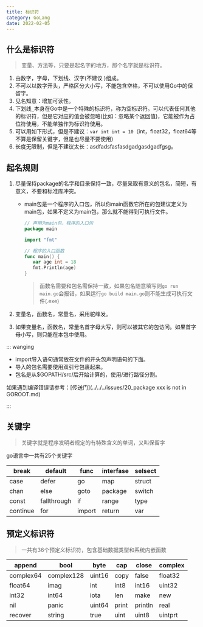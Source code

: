 ```yaml
---
title: 标识符
category: GoLang
date: 2022-02-05
---
```


## 什么是标识符

> 变量、方法等，只要是起名字的地方，那个名字就是标识符。

1. 由数字，字母，下划线、汉字(不建议 )组成。
2. 不可以以数字开头，严格区分大小写，不能包含空格，不可以使用Go中的保留字。
3. 见名知意：增加可读性。
4. 下划线`_`本身在Go中是一个特殊的标识符，称为空标识符。可以代表任何其他的标识符，但是它对应的值会被忽略(比如：忽略某个返回值)，它能被作为占位符使用，不能单独作为标识符使用。
5. 可以用如下形式，但是不建议：`var int int = 10`（int，float32，float64等不算是保留关键字，但是也尽量不要使用）
6. 长度无限制，但是不建议太长：asdfadsfasfasdgadgasdgadfgsg。

## 起名规则

1. 尽量保持package的名字和目录保持一致，尽量采取有意义的包名，简短，有意义，不要和标准库冲突。

   - main包是一个程序的入口包，所以你main函数它所在的包建议定义为main包，如果不定义为main包，那么就不能得到可执行文件。

     ```go
     // 声明为main包，程序的入口包
     package main
     
     import "fmt"
     
     // 程序的入口函数
     func main() {
     	var age int = 18
     	fmt.Println(age)
     }
     ```

     > 函数名需要和包名需保持一致，如果包名随意填写则`go run main.go`会报错，如果运行`go build main.go`则不能生成可执行文件(.exe)

2. 变量名，函数名，常量名，采用驼峰发。

3. 如果变量名，函数名，常量名首字母大写，则可以被其它的包访问。如果首字母小写，则只能在本包中使用。

::: wanging

- import导入语句通常放在文件的开头包声明语句的下面。
- 导入的包名需要使用双引号包裹起来。
- 包名是从$GOPATH/src/后开始计算的，使用/进行路径分割。

如果遇到编译错误请参考：[传送门](../../../issues/20_package xxx is not in GOROOT.md)

:::

## 关键字

> 关键字就是程序发明者规定的有特殊含义的单词，又叫保留字

go语言中一共有25个关键字

| break    | default     | func   | interfase | selsect |
| -------- | ----------- | ------ | --------- | ------- |
| case     | defer       | go     | map       | struct  |
| chan     | else        | goto   | package   | switch  |
| const    | fallthrough | if     | range     | type    |
| continue | for         | import | return    | var     |

## 预定义标识符

> 一共有36个预定义标识符，包含基础数据类型和系统内嵌函数

| append    | bool       | byte   | cap   | close   | complex |
| --------- | ---------- | ------ | ----- | ------- | ------- |
| complex64 | complex128 | uint16 | copy  | false   | float32 |
| float64   | imag       | int    | int8  | int16   | uint32  |
| int32     | int64      | iota   | len   | make    | new     |
| nil       | panic      | uint64 | print | println | real    |
| recover   | string     | true   | uint  | uint8   | uintprt |

